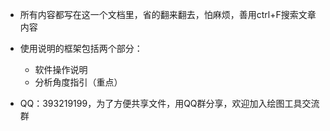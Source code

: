 - 所有内容都写在这一个文档里，省的翻来翻去，怕麻烦，善用ctrl+F搜索文章内容

- 使用说明的框架包括两个部分：
    - 软件操作说明
    - 分析角度指引（重点）

- QQ：393219199，为了方便共享文件，用QQ群分享，欢迎加入绘图工具交流群
